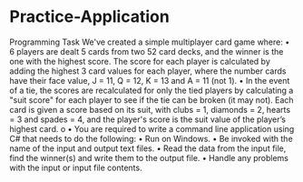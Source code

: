 # Practice-Application

Programming Task
We've created a simple multiplayer card game where:
• 6 players are dealt 5 cards from two 52 card decks, and the winner is the one with the highest score.
The score for each player is calculated by adding the highest 3 card values for each player, where the
number cards have their face value, J = 11, Q = 12, K = 13 and A = 11 (not 1).
•
In the event of a tie, the scores are recalculated for only the tied players by calculating a "suit score" for
each player to see if the tie can be broken (it may not).
Each card is given a score based on its suit, with clubs = 1, diamonds = 2, hearts = 3 and spades
= 4, and the player's score is the suit value of the player’s highest card.
o
•
You are required to write a command line application using C# that needs to do
the following:
• Run on Windows.
• Be invoked with the name of the input and output text files.
• Read the data from the input file, find the winner(s) and write them to the output file.
• Handle any problems with the input or input file contents.
